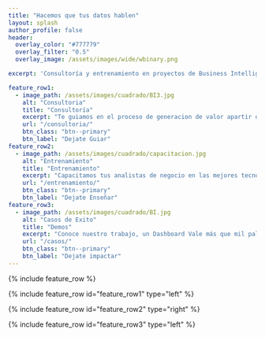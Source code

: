 ```yaml
---
title: "Hacemos que tus datos hablen"
layout: splash
author_profile: false
header:
  overlay_color: "#777779"
  overlay_filter: "0.5"
  overlay_image: /assets/images/wide/wbinary.png

excerpt: 'Consultoría y entrenamiento en proyectos de Business Intelligence y Análitica'

feature_row1:
  - image_path: /assets/images/cuadrado/BI3.jpg
    alt: "Consultoria"
    title: "Consultoría"
    excerpt: "Te guiamos en el proceso de generacion de valor apartir de tus datos. Nuestro objetivo es entregarte una solucion clara que te permita comprender profundamente el comportamiento de tu organización."
    url: "/consultoria/"
    btn_class: "btn--primary"
    btn_label: "Dejate Guiar"
feature_row2:
  - image_path: /assets/images/cuadrado/capacitacion.jpg
    alt: "Entrenamiento"
    title: "Entrenamiento"
    excerpt: "Capacitamos tus analistas de negocio en las mejores tecnologías y técnicas de analisis, empoderandolos para explotar al máximo los Datos "
    url: "/entrenamiento/"
    btn_class: "btn--primary"
    btn_label: "Dejate Enseñar"
feature_row3:
  - image_path: /assets/images/cuadrado/BI.jpg
    alt: "Casos de Exito"
    title: "Demos"
    excerpt: "Conoce nuestro trabajo, un Dashboard Vale más que mil palabras. "
    url: "/casos/"
    btn_class: "btn--primary"
    btn_label: "Dejate impactar"
---
```



{% include feature_row %}

{% include feature_row id="feature_row1" type="left" %}

{% include feature_row id="feature_row2" type="right" %}

{% include feature_row id="feature_row3" type="left" %}